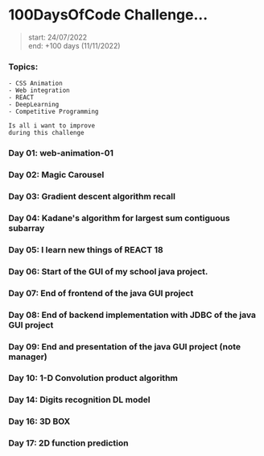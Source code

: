 # 100DaysOfCode Challenge...
> start: 24/07/2022 <br>
> end: +100 days (11/11/2022)

### Topics:

	- CSS Animation
	- Web integration
	- REACT
	- DeepLearning
	- Competitive Programming

	Is all i want to improve
	during this challenge


### Day 01: web-animation-01
### Day 02: Magic Carousel
### Day 03: Gradient descent algorithm recall
### Day 04: Kadane's algorithm for largest sum contiguous subarray
### Day 05: I learn new things of REACT 18 
### Day 06: Start of the GUI of my school java project.
### Day 07: End of frontend of the java GUI project
### Day 08: End of backend implementation with JDBC of the java GUI project
### Day 09: End and presentation of the java GUI project (note manager)
### Day 10: 1-D Convolution product algorithm
### Day 14: Digits recognition DL model
### Day 16: 3D BOX
### Day 17: 2D function prediction
